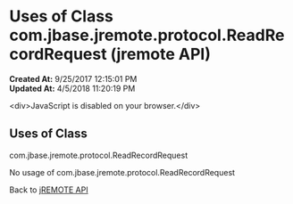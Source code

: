 # Uses of Class com.jbase.jremote.protocol.ReadRecordRequest (jremote API)

**Created At:** 9/25/2017 12:15:01 PM  
**Updated At:** 4/5/2018 11:20:19 PM  

<script type="text/javascript"><!--
    try {
        if (location.href.indexOf('is-external=true') == -1) {
            parent.document.title="Uses of Class com.jbase.jremote.protocol.ReadRecordRequest (jremote   API)";
        }
    }
    catch(err) {
    }
//--></script><noscript>&lt;div&gt;JavaScript is disabled on your browser.&lt;/div&gt;</noscript><!-- ========= START OF TOP NAVBAR ======= -->
<!--   -->

<script type="text/javascript"><!--
  allClassesLink = document.getElementById("allclasses_navbar_top");
  if(window==top) {
    allClassesLink.style.display = "block";
  }
  else {
    allClassesLink.style.display = "none";
  }
  //--></script>
<!--   -->
<!-- ========= END OF TOP NAVBAR ========= -->
## Uses of Class
com.jbase.jremote.protocol.ReadRecordRequest

No usage of com.jbase.jremote.protocol.ReadRecordRequest
<!-- ======= START OF BOTTOM NAVBAR ====== -->
<!--   -->


Back to [jREMOTE API](com_jbase_jremote_package-summary)
